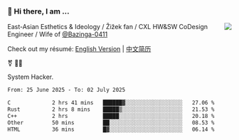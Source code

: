 ### 👋 Hi there, I am ...

<img align="right" src="https://github-readme-stats.vercel.app/api?username=vickiegpt&show_icons=true&icon_color=0366d6&bg_color=ffffff&hide_title=true" />

East-Asian Esthetics & Ideology / Žižek fan / CXL HW&SW CoDesign Engineer / Wife of [@Bazinga-0411](https://bazinga-0411.github.io/)

Check out my résumé: [English Version](http://asplos.dev/) | [中文简历](http://asplos.dev/CN.html)

⚧️ 
🏳️‍⚧️ 

System Hacker.


<!--START_SECTION:waka-->

```txt
From: 25 June 2025 - To: 02 July 2025

C             2 hrs 41 mins   ██████▓░░░░░░░░░░░░░░░░░░   27.06 %
Rust          2 hrs 8 mins    █████▒░░░░░░░░░░░░░░░░░░░   21.53 %
C++           2 hrs           █████░░░░░░░░░░░░░░░░░░░░   20.18 %
Other         50 mins         ██░░░░░░░░░░░░░░░░░░░░░░░   08.53 %
HTML          36 mins         █▓░░░░░░░░░░░░░░░░░░░░░░░   06.14 %
```

<!--END_SECTION:waka-->
